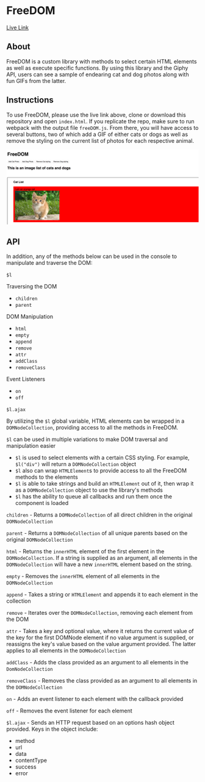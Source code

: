 # FreeDOM
[Live Link](http://brendanko.com/FreeDom/)
## About
FreeDOM is a custom library with methods to select certain HTML elements as well as execute specific functions. By using this library and the Giphy API, users can see a sample of endearing cat and dog photos along with fun GIFs from the latter.

## Instructions
To use FreeDOM, please use the live link above, clone or download this repository and open `index.html`. If you replicate the repo, make sure to run webpack with the output file `freeDOM.js`. From there, you will have access to several buttons, two of which add a GIF of either cats or dogs as well as remove the styling on the current list of photos for each respective animal.

![screenshot](FreeDOM.png)

## API

In addition, any of the methods below can be used in the console to manipulate and traverse the DOM:

`$l`

Traversing the DOM

- `children`
- `parent`

DOM Manipulation

- `html`
- `empty`
- `append`
- `remove`
- `attr`
- `addClass`
- `removeClass`

Event Listeners

- `on`
- `off`

`$l.ajax`

By utilizing the `$l` global variable, HTML elements can be wrapped in a `DOMNodeCollection`, providing access to all the methods in FreeDOM.

`$l` can be used in multiple variations to make DOM traversal and manipulation easier
- `$l` is used to select elements with a certain CSS styling. For example, `$l("div")` will return a `DOMNodeCollection` object
- `$l` also can wrap `HTMLElement`s to provide access to all the FreeDOM methods to the elements
- `$l` is able to take strings and build an `HTMLElement` out of it, then wrap it as a `DOMNodeCollection` object to use the library's methods
- `$l` has the ability to queue all callbacks and run them once the component is loaded

`children` - Returns a `DOMNodeCollection` of all direct children in the original `DOMNodeCollection`

`parent` - Returns a `DOMNodeCollection` of all unique parents based on the original `DOMNodeCollection`

`html` - Returns the `innerHTML` element of the first element in the `DOMNodeCollection`. If a string is supplied as an argument, all elements in the `DOMNodeCollection` will have a new `innerHTML` element based on the string.

`empty` - Removes the `innerHTML` element of all elements in the `DOMNodeCollection`

`append` - Takes a string or `HTMLElement` and appends it to each element in the collection

`remove` - Iterates over the `DOMNodeCollection`, removing each element from the DOM

`attr` - Takes a key and optional value, where it returns the current value of the key for the first DOMNode element if no value argument is supplied, or reassigns the key's value based on the value argument provided. The latter applies to all elements in the `DOMNodeCollection`

`addClass` - Adds the class provided as an argument to all elements in the `DomNodeCollection`

`removeClass` - Removes the class provided as an argument to all elements in the `DOMNodeCollection`

`on` - Adds an event listener to each element with the callback provided

`off` - Removes the event listener for each element

`$l.ajax` - Sends an HTTP request based on an options hash object provided. Keys in the object include:
- method
- url
- data
- contentType
- success
- error
